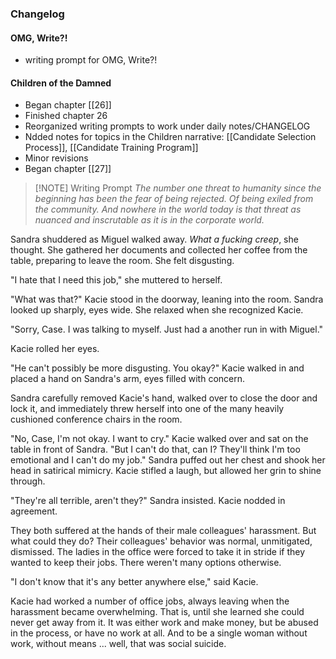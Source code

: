 ### Changelog

#### OMG, Write?!
- writing prompt for OMG, Write?!

#### Children of the Damned
- Began chapter [[26]]
- Finished chapter 26
- Reorganized writing prompts to work under daily notes/CHANGELOG
- Ndded notes for topics in the Children narrative: [[Candidate Selection Process]], [[Candidate Training Program]]
- Minor revisions
- Began chapter [[27]]


> [!NOTE] Writing Prompt
> *The number one threat to humanity since the beginning has been the fear of being rejected. Of being exiled from the community. And nowhere in the world today is that threat as nuanced and inscrutable as it is in the corporate world.*

Sandra shuddered as Miguel walked away. *What a fucking creep*, she thought. She gathered her documents and collected her coffee from the table, preparing to leave the room. She felt disgusting.

"I hate that I need this job," she muttered to herself.

"What was that?" Kacie stood in the doorway, leaning into the room. Sandra looked up sharply, eyes wide. She relaxed when she recognized Kacie.

"Sorry, Case. I was talking to myself. Just had a another run in with Miguel."

Kacie rolled her eyes.

"He can't possibly be more disgusting. You okay?" Kacie walked in and placed a hand on Sandra's arm, eyes filled with concern.

Sandra carefully removed Kacie's hand, walked over to close the door and lock it, and immediately threw herself into one of the many heavily cushioned conference chairs in the room.

"No, Case, I'm not okay. I want to cry." Kacie walked over and sat on the table in front of Sandra. "But I can't do that, can I? They'll think I'm too emotional and I can't do my job." Sandra puffed out her chest and shook her head in satirical mimicry. Kacie stifled a laugh, but allowed her grin to shine through.

"They're all terrible, aren't they?" Sandra insisted. Kacie nodded in agreement.

They both suffered at the hands of their male colleagues' harassment. But what could they do? Their colleagues' behavior was normal, unmitigated, dismissed. The ladies in the office were forced to take it in stride if they wanted to keep their jobs. There weren't many options otherwise.

"I don't know that it's any better anywhere else," said Kacie.

Kacie had worked a number of office jobs, always leaving when the harassment became overwhelming. That is, until she learned she could never get away from it. It was either work and make money, but be abused in the process, or have no work at all. And to be a single woman without work, without means ... well, that was social suicide.